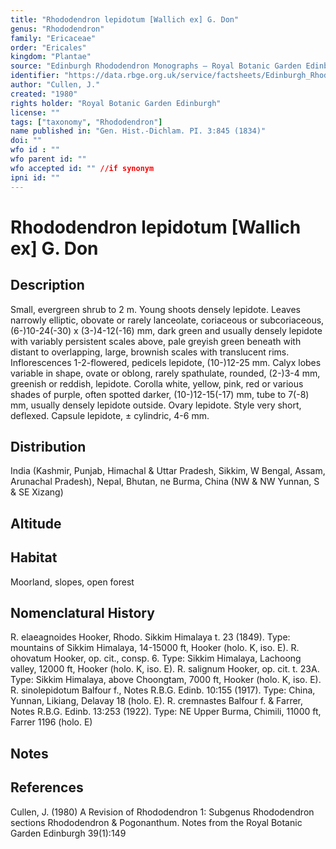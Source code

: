 ```yaml
---
title: "Rhododendron lepidotum [Wallich ex] G. Don"
genus: "Rhododendron"
family: "Ericaceae"
order: "Ericales"
kingdom: "Plantae"
source: "Edinburgh Rhododendron Monographs – Royal Botanic Garden Edinburgh"
identifier: "https://data.rbge.org.uk/service/factsheets/Edinburgh_Rhododendron_Monographs.xhtml"
author: "Cullen, J."
created: "1980"
rights holder: "Royal Botanic Garden Edinburgh"
license: ""
tags: ["taxonomy", "Rhododendron"]
name published in: "Gen. Hist.-Dichlam. PI. 3:845 (1834)"
doi: ""
wfo id : ""
wfo parent id: ""
wfo accepted id: "" //if synonym                      
ipni id: ""
---
```


                       

# Rhododendron lepidotum [Wallich ex] G. Don

## Description
Small, evergreen shrub to 2 m. Young shoots densely lepidote. Leaves narrowly elliptic, obovate or rarely lanceolate, coriaceous or subcoriaceous, (6-)10-24(-30) x (3-)4-12(-16) mm, dark green and usually densely lepidote with variably persistent scales above, pale greyish green beneath with distant to overlapping, large, brownish scales with translucent rims. Inflorescences 1-2-flowered, pedicels lepidote, (10-)12-25 mm. Calyx lobes variable in shape, ovate or oblong, rarely spathulate, rounded, (2-)3-4 mm, greenish or reddish, lepidote. Corolla white, yellow, pink, red or various shades of purple, often spotted darker, (10-)12-15(-17) mm, tube to 7(-8) mm, usually densely lepidote outside. Ovary lepidote. Style very short, deflexed. Capsule lepidote, ± cylindric, 4-6 mm.

## Distribution
India (Kashmir, Punjab, Himachal & Uttar Pradesh, Sikkim, W Bengal, Assam, Arunachal Pradesh), Nepal, Bhutan, ne Burma, China (NW & NW Yunnan, S & SE Xizang)

## Altitude


## Habitat
Moorland, slopes, open forest

## Nomenclatural History
R. elaeagnoides Hooker, Rhodo. Sikkim Himalaya t. 23 (1849). Type: mountains of Sikkim Himalaya, 14-15000 ft, Hooker (holo. K, iso. E). R. ohovatum Hooker, op. cit., consp. 6. Type: Sikkim Himalaya, Lachoong valley, 12000 ft, Hooker (holo. K, iso. E). R. salignum Hooker, op. cit. t. 23A. Type: Sikkim Himalaya, above Choongtam, 7000 ft, Hooker (holo. K, iso. E). R. sinolepidotum Balfour f., Notes R.B.G. Edinb. 10:155 (1917). Type: China, Yunnan, Likiang, Delavay 18 (holo. E). R. cremnastes Balfour f. & Farrer, Notes R.B.G. Edinb. 13:253 (1922). Type: NE Upper Burma, Chimili, 11000 ft, Farrer 1196 (holo. E)
                       
## Notes


## References

Cullen, J. (1980) A Revision of Rhododendron 1: Subgenus Rhododendron sections Rhododendron & Pogonanthum. Notes from the Royal Botanic Garden Edinburgh 39(1):149
